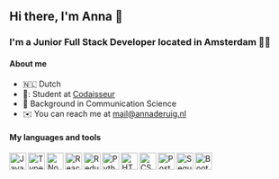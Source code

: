 ## Hi there, I'm Anna 👋

### I'm a Junior Full Stack Developer located in Amsterdam :woman_technologist:

#### About me
- 🇳🇱   Dutch
- 📖: Student at <a href="https://codaisseur.com/">Codaisseur</a>
- :speech_balloon: Background in Communication Science
- ✉️   You can reach me at <a href="mailto:mail@annaderuig.nl">mail@annaderuig.nl</a>

#### My languages and tools

<a href="https://developer.mozilla.org/en-US/docs/Web/JavaScript"> <img align="left" alt="JavaScript" title="JavaScript" width="30px" src="https://cdn.worldvectorlogo.com/logos/logo-javascript.svg" /></a>

<a href="https://www.typescriptlang.org/"> <img align="left" alt="TypeScript" title="TypeScript" width="30px" src="https://cdn.worldvectorlogo.com/logos/typescript.svg" /></a>

<a href="https://nodejs.org/en/"> <img align="left" alt="Node.js" title="Node.js" width="30px" src="https://cdn.worldvectorlogo.com/logos/nodejs-icon.svg" /></a>

<a href="https://reactjs.org/"> <img align="left" alt="React" title="React" width="30px" src="https://cdn.worldvectorlogo.com/logos/react-2.svg" /></a>

<a href="https://redux.js.org"> <img align="left" alt="Redux" title="Redux" width="30px" src="https://cdn.worldvectorlogo.com/logos/redux.svg" /></a>

<a href="https://www.python.org/"> <img align="left" alt="Python" title="Python" height="30px" src="https://cdn.worldvectorlogo.com/logos/python-5.svg" /></a>

<a href="https://developer.mozilla.org/en-US/docs/Web/Guide/HTML/HTML5"> <img align="left" alt="HTML5" title="HTML5" height="30px" src="https://cdn.worldvectorlogo.com/logos/html5.svg" /></a>

<a href="https://developer.mozilla.org/en-US/docs/Web/CSS"> <img align="left" alt="CSS3" title="CSS3" height="30px" src="https://cdn.worldvectorlogo.com/logos/css-5.svg" /></a>

<a href="https://www.postgresql.org/"> <img align="left" alt="PostgreSQL" title="PostgreSQL" height="30px" src="https://cdn.worldvectorlogo.com/logos/postgresql.svg" /> </a>
                                                                                                                                                     
<a href="https://sequelize.org/"> <img align="left" alt="Sequelize" title="Sequelize" height="30px" src="https://cdn.worldvectorlogo.com/logos/sequelize.svg" /> </a>

<a href="https://getbootstrap.com/"> <img align="left" alt="Bootstrap" title="Bootstrap" height="30px" src="https://cdn.worldvectorlogo.com/logos/bootstrap-4.svg" /> </a>
                                                                                                              
